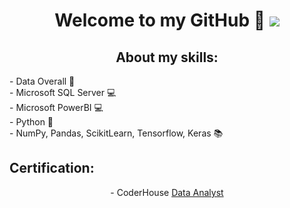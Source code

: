 <div align="center">
<h1 align="center">Welcome to my GitHub 👋
<img src="https://www.nextibs.com/wp-content/uploads/2021/12/seguridad-informatica-1024x439.jpeg">

## About my skills:
<div align="left">
- Data Overall 📝
  <div align="left">
- Microsoft SQL Server 💻
<div align="left">
- Microsoft PowerBI 💻
  <div align="left">
- Python 🐍
    <div align="left">
- NumPy, Pandas, ScikitLearn, Tensorflow, Keras 📚

## Certification:
<div align="center">
- CoderHouse <a href="https://www.coderhouse.com/certificados/62f40d0901f1060024693bb2">Data Analyst</a>
